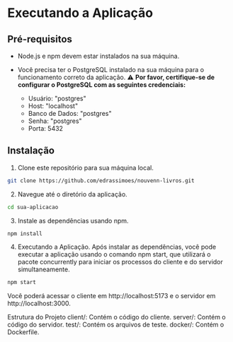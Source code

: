 # Executando a Aplicação

## Pré-requisitos

- Node.js e npm devem estar instalados na sua máquina.

- Você precisa ter o PostgreSQL instalado na sua máquina para o funcionamento correto da aplicação.
:warning: **Por favor, certifique-se de configurar o PostgreSQL com as seguintes credenciais:**
  - Usuário: "postgres"
  - Host: "localhost"
  - Banco de Dados: "postgres"
  - Senha: "postgres"
  - Porta: 5432

## Instalação

1. Clone este repositório para sua máquina local.

```bash
git clone https://github.com/edrassimoes/nouvenn-livros.git
```

2. Navegue até o diretório da aplicação.
```bash
cd sua-aplicacao
```

3. Instale as dependências usando npm.
```bash
npm install
```

4. Executando a Aplicação.
Após instalar as dependências, você pode executar a aplicação usando o comando npm start, que utilizará o pacote concurrently para iniciar os processos do cliente e do servidor simultaneamente.
```bash
npm start
```
Você poderá acessar o cliente em http://localhost:5173 e o servidor em http://localhost:3000.

Estrutura do Projeto
client/: Contém o código do cliente.
server/: Contém o código do servidor.
test/: Contém os arquivos de teste.
docker/: Contém o Dockerfile.